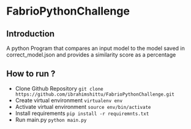 # FabrioPythonChallenge

## Introduction

A python Program that compares an input model to the model saved in correct_model.json and provides a similarity score as a percentage

## How to run ?

- Clone Github Repository `git clone https://github.com/ibrahimshittu/FabrioPythonChallenge.git`
- Create virtual environment `virtualenv env`
- Activate virtual environment `source env/bin/activate`
- Install requirements `pip install -r requiremnts.txt`
- Run main.py `python main.py`
